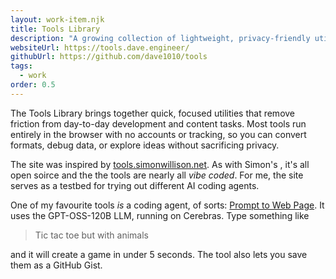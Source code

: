 ```yaml
---
layout: work-item.njk
title: Tools Library
description: "A growing collection of lightweight, privacy-friendly utilities for everyday tasks."
websiteUrl: https://tools.dave.engineer/
githubUrl: https://github.com/dave1010/tools
tags:
  - work
order: 0.5
---
```

The Tools Library brings together quick, focused utilities that remove friction from day-to-day development and content tasks. Most tools run entirely in the browser with no accounts or tracking, so you can convert formats, debug data, or explore ideas without sacrificing privacy.

The site was inspired by [tools.simonwillison.net](https://tools.simonwillison.net/). As with Simon's , it's all open soirce and the the tools are nearly all *vibe coded*. For me, the site serves as a testbed for trying out different AI coding agents.

One of my favourite tools *is* a coding agent, of sorts: [Prompt to Web Page](https://tools.dave.engineer/tools/prompt-to-web-page/). It uses the GPT-OSS-120B LLM, running on Cerebras. Type something like

> Tic tac toe but with animals

and it will create a game in under 5 seconds. The tool also lets you save them as a GitHub Gist.
